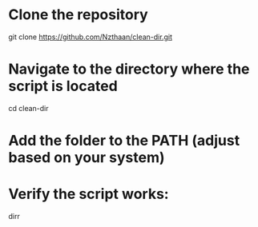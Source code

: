 # Clone the repository
git clone https://github.com/Nzthaan/clean-dir.git

# Navigate to the directory where the script is located
cd clean-dir

# Add the folder to the PATH (adjust based on your system)

# Verify the script works:
dirr
